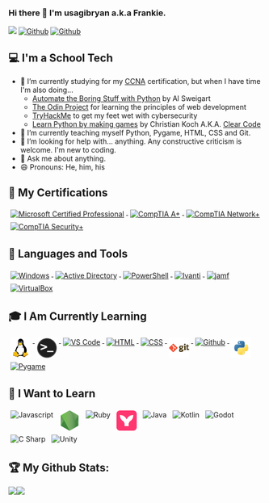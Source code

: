 ### Hi there 👋 I'm usagibryan a.k.a Frankie.
![](https://visitor-badge.laobi.icu/badge?page_id=usagibryan.usagibryan) [![Github](https://img.shields.io/github/followers/usagibryan?label=Followers&logo=Github)](https://github.com/usagibryan) [![Github](https://img.shields.io/badge/replit-667881?style=for-the-badge&logo=replit&logoColor=red)](https://replit.com/@usagibryan)

## 💻 I'm a School Tech

- 🚀 I’m currently studying for my [CCNA](https://www.cisco.com/c/en/us/training-events/training-certifications/certifications/associate/ccna.html) certification, but when I have time I'm also doing...
  - [Automate the Boring Stuff with Python](https://automatetheboringstuff.com/) by Al Sweigart
  - [The Odin Project](https://www.theodinproject.com/) for learning the principles of web development
  - [TryHackMe](https://tryhackme.com/) to get my feet wet with cybersecurity
  - [Learn Python by making games](https://www.udemy.com/course/learn-python-by-making-games/) by Christian Koch A.K.A. [Clear Code](https://www.youtube.com/c/ClearCode)
- 🌱 I’m currently teaching myself Python, Pygame, HTML, CSS and Git.
- 🤔 I’m looking for help with... anything. Any constructive criticism is welcome. I'm new to coding.
- 💬 Ask me about anything.
- 😄 Pronouns: He, him, his

<!--
**usagibryan/usagibryan** is a ✨ _special_ ✨ repository because its `README.md` (this file) appears on your GitHub profile.

Here are some ideas to get you started:

- 🔭 I’m currently working on ...
- 🌱 I’m currently learning ...
- 👯 I’m looking to collaborate on ...
- 🤔 I’m looking for help with ...
- 💬 Ask me about ...
- 📫 How to reach me: ...
- 😄 Pronouns: ...
- ⚡ Fun fact: ...

Also see: https://dev.to/charalambosioannou/create-a-dynamic-github-profile-readme-il5
-->

## 📜 My Certifications

<p align="left">
  <a href="https://en.wikipedia.org/wiki/Microsoft_Certified_Professional">
    <img src="https://upload.wikimedia.org/wikipedia/commons/e/e5/Microsoft_Certified_Professional_logo.jpg" alt="Microsoft Certified Professional" height="75" style="vertical-align:top; margin:4px">
  </a>
  <a href="https://www.comptia.org/certifications/a">
    <img src="https://comptiawebsite.blob.core.windows.net/webcontent/images/default-source/siteicons/logoaplus.svg" alt="CompTIA A+" height="75" style="vertical-align:top; margin:4px">
  </a>
  <a href="https://www.comptia.org/certifications/network">
    <img src="https://comptiawebsite.blob.core.windows.net/webcontent/images/default-source/siteicons/logonetworkplus.svg" alt="CompTIA Network+" height="75" style="vertical-align:top; margin:4px">
  </a>
  <a href="https://www.comptia.org/certifications/security">
    <img src="https://comptiawebsite.blob.core.windows.net/webcontent/images/default-source/siteicons/logosecurityplus.svg" alt="CompTIA Security+" height="75" style="vertical-align:top; margin:4px">
  </a>
</p>

## 🧰 Languages and Tools
<p align="left">
  <a href="https://en.wikipedia.org/wiki/Microsoft_Windows">
    <img src="https://upload.wikimedia.org/wikipedia/commons/5/5f/Windows_logo_-_2012.svg" alt="Windows" height="40" style="vertical-align:top; margin:4px">
  </a>
  <a href="https://en.wikipedia.org/wiki/Active_Directory">
    <img src="https://fr33s0ul.tech/content/images/size/w600/2020/04/aD.png" alt="Active Directory" height="40" style="vertical-align:top; margin:4px">
  </a>
  <a href="https://en.wikipedia.org/wiki/PowerShell">
    <img src="https://upload.wikimedia.org/wikipedia/commons/2/2f/PowerShell_5.0_icon.png" alt="PowerShell" height="40" style="vertical-align:top; margin:4px">
  </a>
  <a href="https://www.ivanti.com/products/endpoint-manager">
    <img src="https://upload.wikimedia.org/wikipedia/commons/f/f2/Ivanti_Logo_RGB_red.svg" alt="Ivanti" height="40" style="vertical-align:top; margin:4px">
  </a>
  <a href="https://www.jamf.com/">
    <img src="https://www.bettercloud.com/wp-content/uploads/2021/08/jamf-logo.png" alt="jamf" height="40" style="vertical-align:top; margin:4px">
  </a>
  <a href="https://www.virtualbox.org/">
    <img src="https://upload.wikimedia.org/wikipedia/commons/d/d5/Virtualbox_logo.png" alt="VirtualBox" height="40" style="vertical-align:top; margin:4px">
  </a>
</p>

## 🎓 I Am Currently Learning

<p align="left">
  <a href="https://en.wikipedia.org/wiki/Linux">
    <img src="https://raw.githubusercontent.com/github/explore/80688e429a7d4ef2fca1e82350fe8e3517d3494d/topics/linux/linux.png" alt="Linux" height="40" style="vertical-align:top; margin:4px">
  </a>
  <a href="https://en.wikipedia.org/wiki/Bash_(Unix_shell)">
    <img src="https://raw.githubusercontent.com/github/explore/80688e429a7d4ef2fca1e82350fe8e3517d3494d/topics/terminal/terminal.png" alt="Terminal" height="40" style="vertical-align:top; margin:4px">
  </a>
  <a href="https://code.visualstudio.com/">
    <img src="https://upload.wikimedia.org/wikipedia/commons/9/9a/Visual_Studio_Code_1.35_icon.svg" alt="VS Code" height="40" style="vertical-align:top; margin:4px">
  </a>
  <a href="https://en.wikipedia.org/wiki/HTML">
    <img src="https://upload.wikimedia.org/wikipedia/commons/6/61/HTML5_logo_and_wordmark.svg" alt="HTML" height="40" style="vertical-align:top; margin:4px">
  </a>
  <a href="https://en.wikipedia.org/wiki/CSS">
    <img src="https://upload.wikimedia.org/wikipedia/commons/d/d5/CSS3_logo_and_wordmark.svg" alt="CSS" height="40" style="vertical-align:top; margin:4px">
  </a>
  <a href="https://git-scm.com/">
    <img src="https://raw.githubusercontent.com/github/explore/80688e429a7d4ef2fca1e82350fe8e3517d3494d/topics/git/git.png" alt="Git" height="40" style="vertical-align:top; margin:4px">
  </a>
  <a href="https://github.com/">
    <img src="https://cdn-icons-png.flaticon.com/512/5968/5968866.png" alt="Github" height="40" style="vertical-align:top; margin:4px">
  </a>
  <a href="https://www.python.org/">
    <img src="https://raw.githubusercontent.com/github/explore/80688e429a7d4ef2fca1e82350fe8e3517d3494d/topics/python/python.png" alt="Python" height="40" style="vertical-align:top; margin:4px">
  </a>
  <a href="https://www.pygame.org/">
    <img src="https://upload.wikimedia.org/wikipedia/commons/b/be/Pygame_logo.svg" alt="Pygame" height="40" style="vertical-align:top; margin:4px">
  </a>
</p>  

## 🌟 I Want to Learn

<p align="left">
  <img src="https://upload.wikimedia.org/wikipedia/commons/6/6a/JavaScript-logo.png" alt="Javascript" height="40" style="vertical-align:top; margin:4px">
  <img src="https://raw.githubusercontent.com/github/explore/80688e429a7d4ef2fca1e82350fe8e3517d3494d/topics/nodejs/nodejs.png" alt="NodeJS" height="40" style="vertical-align:top; margin:4px">
  <img src="https://upload.wikimedia.org/wikipedia/commons/7/73/Ruby_logo.svg" alt="Ruby" height="40" style="vertical-align:top; margin:4px">
  <img src=".\img\mermaid.png" alt="Mermaid" height="40" style="vertical-align:top; margin:4px">
  <img src="https://upload.wikimedia.org/wikipedia/en/3/30/Java_programming_language_logo.svg" alt="Java" height="40" style="vertical-align:top; margin:4px">
  <img src="https://upload.wikimedia.org/wikipedia/commons/3/37/Kotlin_Icon_2021.svg" alt="Kotlin" height="40" style="vertical-align:top; margin:4px">
  <img src="https://upload.wikimedia.org/wikipedia/commons/thumb/6/6a/Godot_icon.svg/180px-Godot_icon.svg.png" alt="Godot" height="40" style="vertical-align:top;   margin:4px">
  <img src="https://upload.wikimedia.org/wikipedia/commons/0/0d/C_Sharp_wordmark.svg" alt="C Sharp" height="40" style="vertical-align:top; margin:4px">
  <img src="https://upload.wikimedia.org/wikipedia/commons/c/c4/Unity_2021.svg" alt="Unity" height="40" style="vertical-align:top; margin:4px">
</p>

## :trophy: My Github Stats:

<!--
![GitHub stats](https://readme-stats-cfgj2cxdy.vercel.app/api?username=usagibryan&count_private=true&show_icons=true&theme=tokyonight)
![Top Langs](https://readme-stats-cfgj2cxdy.vercel.app/api/top-langs/?username=usagibryan&hide=php&theme=tokyonight)
-->
<div>
  <a href="https://github-readme-stats.vercel.app/api?username=usagibryan&theme=gruvbox">
    <img  align="left" src="https://github-readme-stats.vercel.app/api?username=usagibryan&count_private=true&show_icons=true&theme=gruvbox" />
  </a>
  <a href="https://github-readme-stats.vercel.app/api/top-langs/?username=usagibryan&hide=php&theme=gruvbox">
    <img align="left" src="https://github-readme-stats.vercel.app/api/top-langs/?username=usagibryan&layout=compact&hide=php&theme=gruvbox" />
  </a>
</div>
